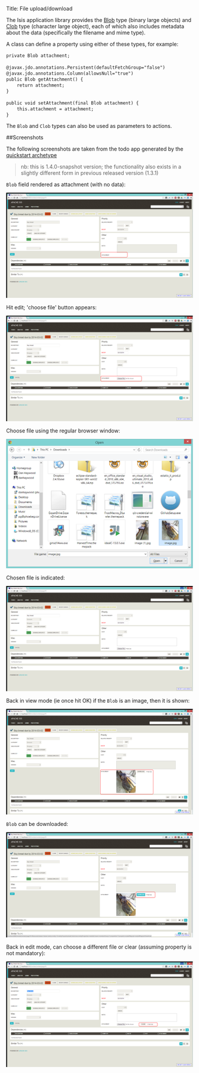 Title: File upload/download

The Isis application library provides the [Blob](../../../reference/value-types.html) type (binary large objects) and 
[Clob](../../../reference/value-types.html) type (character large object), each of which also includes metadata about the data (specifically the filename and mime type).

A class can define a property using either of these types, for example:

    private Blob attachment;

    @javax.jdo.annotations.Persistent(defaultFetchGroup="false")
    @javax.jdo.annotations.Column(allowsNull="true")
    public Blob getAttachment() {
        return attachment;
    }

    public void setAttachment(final Blob attachment) {
        this.attachment = attachment;
    }

The `Blob` and `Clob` types can also be used as parameters to actions.
    
##Screenshots

The following screenshots are taken from the todo app generated by the [quickstart archetype](../../../intro/getting-started/quickstart-archetype.html)

> nb: this is 1.4.0-snapshot version; the functionality also exists in a slightly different form in previous released version (1.3.1)

`Blob` field rendered as attachment (with no data):

![](images/file-upload-download/010-attachment-field.png)

Hit edit; 'choose file' button appears:

![](images/file-upload-download/020-edit-choose-file.png)

Choose file using the regular browser window:

![](images/file-upload-download/030-choose-file-using-browser.png)

Chosen file is indicated:

![](images/file-upload-download/040-edit-chosen-file-indicated.png)

Back in view mode (ie once hit OK) if the `Blob` is an image, then it is shown:

![](images/file-upload-download/050-ok-if-image-then-rendered.png)

`Blob` can be downloaded:

![](images/file-upload-download/060-download.png)

Back in edit mode, can choose a different file or clear (assuming property is not mandatory):

![](images/file-upload-download/070-edit-clear.png)

